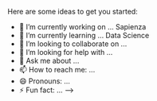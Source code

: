 <!--<h3 align='center'>
![](https://github.com/lorenzoloretucci/lorenzoloretucci/blob/main/top.png)
</h3>-->

Here are some ideas to get you started:

- 🔭 I’m currently working on ... Sapienza 
- 🌱 I’m currently learning ... Data Science 
- 👯 I’m looking to collaborate on ... 
- 🤔 I’m looking for help with ... 
- 💬 Ask me about ...
- 📫 How to reach me: ...
- 😄 Pronouns: ...
- ⚡ Fun fact: ...
-->
